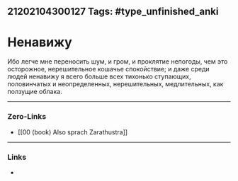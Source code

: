 21202104300127
Tags: #type_unfinished_anki
---
# Ненавижу

Ибо легче мне переносить шум, и гром, и проклятие непогоды, чем это осторожное, нерешительное кошачье спокойствие; и даже среди людей ненавижу я всего больше всех тихонько ступающих, половинчатых и неопределенных, нерешительных, медлительных, как ползущие облака.

---
### Zero-Links
- [[00 (book) Also sprach Zarathustra]]
---
### Links
-
